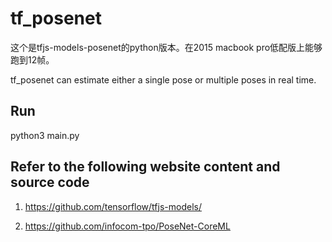 # tf_posenet

这个是tfjs-models-posenet的python版本。在2015 macbook pro低配版上能够跑到12帧。

tf_posenet can estimate either a single pose or multiple poses in real time.

## Run

python3 main.py

## Refer to the following website content and source code

1.  https://github.com/tensorflow/tfjs-models/

2.  https://github.com/infocom-tpo/PoseNet-CoreML
